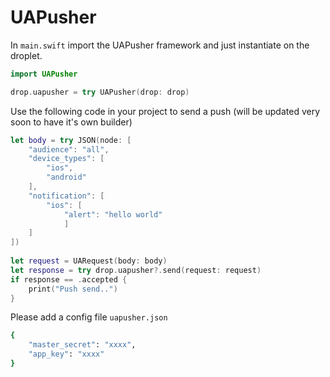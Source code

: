 # UAPusher

In `main.swift` import the UAPusher framework and just instantiate on the droplet.


```swift
import UAPusher

drop.uapusher = try UAPusher(drop: drop)
```

Use the following code in your project to send a push (will be updated very soon to have it's own builder)

```swift
let body = try JSON(node: [
	"audience": "all",
	"device_types": [
		"ios",
		"android"
	],
	"notification": [
		"ios": [
			"alert": "hello world"
			]
	]
])
        
let request = UARequest(body: body)
let response = try drop.uapusher?.send(request: request)
if response == .accepted {
	print("Push send..")
}
```

Please add a config file `uapusher.json`

```bash
{
    "master_secret": "xxxx",
    "app_key": "xxxx"
}
```